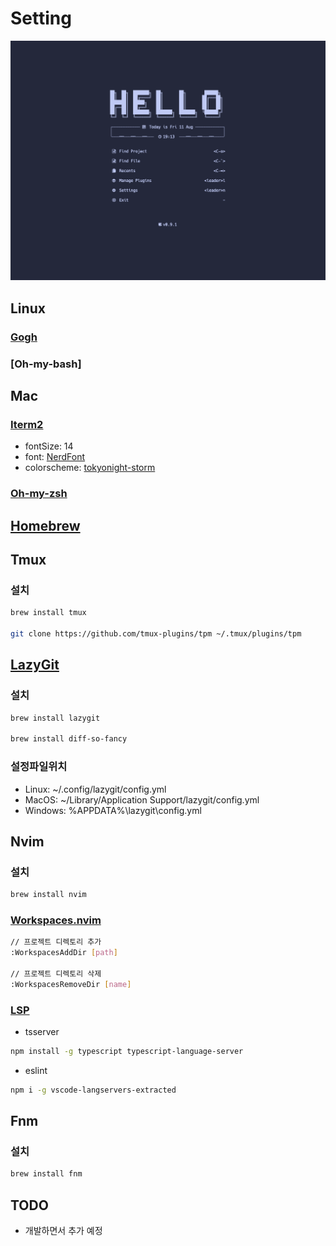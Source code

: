 # Setting

![dashboard](dashboard.png)
## Linux
### [Gogh](https://github.com/Gogh-Co/Gogh)
### [Oh-my-bash] 

## Mac

### [Iterm2](https://iterm2.com/)
- fontSize: 14
- font: [NerdFont](https://www.nerdfonts.com/)
- colorscheme: [tokyonight-storm](https://iterm2colorschemes.com/)

### [Oh-my-zsh](https://ohmyz.sh/)

## [Homebrew](https://brew.sh/index_ko)


## Tmux

### 설치
```bash
brew install tmux

git clone https://github.com/tmux-plugins/tpm ~/.tmux/plugins/tpm
```

## [LazyGit](https://github.com/jesseduffield/lazygit)

### 설치

```bash
brew install lazygit

brew install diff-so-fancy
```
### 설정파일위치
- Linux: ~/.config/lazygit/config.yml
- MacOS: ~/Library/Application Support/lazygit/config.yml
- Windows: %APPDATA%\lazygit\config.yml


## Nvim

### 설치

```bash
brew install nvim
```

### [Workspaces.nvim](https://github.com/natecraddock/workspaces.nvim)

```bash
// 프로젝트 디렉토리 추가
:WorkspacesAddDir [path]

// 프로젝트 디렉토리 삭제
:WorkspacesRemoveDir [name]
```

### [LSP](https://github.com/neovim/nvim-lspconfig/blob/master/doc/server_configurations.md)

- tsserver

```bash
npm install -g typescript typescript-language-server
```

- eslint

```bash
npm i -g vscode-langservers-extracted
```

## Fnm

### 설치

```bash
brew install fnm
```

## TODO

- 개발하면서 추가 예정
